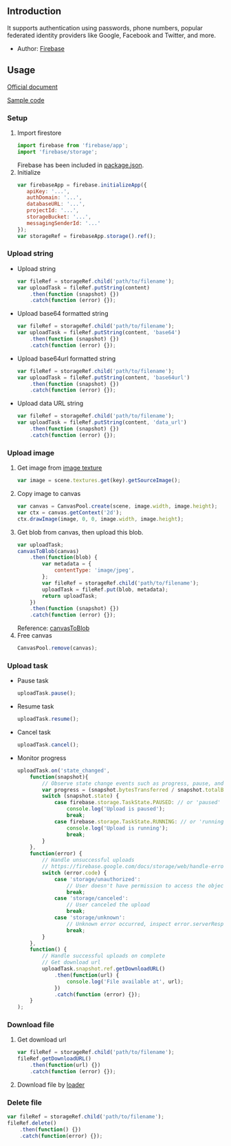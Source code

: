 ## Introduction

It supports authentication using passwords, phone numbers, popular federated identity providers like Google, Facebook and Twitter, and more.

- Author: [Firebase](https://firebase.google.com/)

## Usage

[Official document](https://firebase.google.com/docs/storage/web/start)

[Sample code](https://github.com/rexrainbow/phaser3-rex-notes/tree/master/examples/firebase-storage)

### Setup

1. Import firestore
    ```javascript
    import firebase from 'firebase/app';
    import 'firebase/storage';
    ```
    Firebase has been included in [package.json](https://github.com/rexrainbow/phaser3-rex-notes/blob/master/package.json).
1. Initialize
    ```javascript
    var firebaseApp = firebase.initializeApp({
       apiKey: '...',
       authDomain: '...',
       databaseURL: '...',
       projectId: '...',
       storageBucket: '...',
       messagingSenderId: '...'
    });
    var storageRef = firebaseApp.storage().ref();
    ```

### Upload string

- Upload string
    ```javascript
    var fileRef = storageRef.child('path/to/filename');
    var uploadTask = fileRef.putString(content)
        .then(function (snapshot) {})
        .catch(function (error) {});
    ```
- Upload base64 formatted string
    ```javascript
    var fileRef = storageRef.child('path/to/filename');
    var uploadTask = fileRef.putString(content, 'base64')
        .then(function (snapshot) {})
        .catch(function (error) {});
    ```
- Upload base64url formatted string
    ```javascript
    var fileRef = storageRef.child('path/to/filename');
    var uploadTask = fileRef.putString(content, 'base64url')
        .then(function (snapshot) {})
        .catch(function (error) {});
    ```
- Upload data URL string
    ```javascript
    var fileRef = storageRef.child('path/to/filename');
    var uploadTask = fileRef.putString(content, 'data_url')
        .then(function (snapshot) {})
        .catch(function (error) {});
    ```

### Upload image

1. Get image from [image texture](texture.md#image-texture)
    ```javascript
    var image = scene.textures.get(key).getSourceImage();
    ```
1. Copy image to canvas
   ```javascript
   var canvas = CanvasPool.create(scene, image.width, image.height);
   var ctx = canvas.getContext('2d');
   ctx.drawImage(image, 0, 0, image.width, image.height);
   ```
1. Get blob from canvas, then upload this blob.
    ```javascript
    var uploadTask;
    canvasToBlob(canvas)
        .then(function(blob) {
            var metadata = {
                contentType: 'image/jpeg',
            };        
            var fileRef = storageRef.child('path/to/filename');
            uploadTask = fileRef.put(blob, metadata);
            return uploadTask;
        })
        .then(function (snapshot) {})
        .catch(function (error) {});
    ```
    Reference: [canvasToBlob](https://github.com/nolanlawson/blob-util#canvastoblob)
1. Free canvas
   ```javascript
   CanvasPool.remove(canvas);
   ```

### Upload task

- Pause task
    ```javascript
    uploadTask.pause();
    ```
- Resume task
    ```javascript
    uploadTask.resume();
    ```
- Cancel task
    ```javascript
    uploadTask.cancel();
    ```
- Monitor progress
    ```javascript
    uploadTask.on('state_changed', 
        function(snapshot){
            // Observe state change events such as progress, pause, and resume
            var progress = (snapshot.bytesTransferred / snapshot.totalBytes) * 100;
            switch (snapshot.state) {
                case firebase.storage.TaskState.PAUSED: // or 'paused'
                    console.log('Upload is paused');
                    break;
                case firebase.storage.TaskState.RUNNING: // or 'running'
                    console.log('Upload is running');
                    break;
            }
        },
        function(error) {
            // Handle unsuccessful uploads
            // https://firebase.google.com/docs/storage/web/handle-errors
            switch (error.code) {
                case 'storage/unauthorized':
                    // User doesn't have permission to access the object
                    break;
                case 'storage/canceled':
                    // User canceled the upload
                    break;
                case 'storage/unknown':
                    // Unknown error occurred, inspect error.serverResponse
                    break;
            }
        },
        function() {
            // Handle successful uploads on complete
            // Get download url
            uploadTask.snapshot.ref.getDownloadURL()
                .then(function(url) {
                    console.log('File available at', url);
                })
                .catch(function (error) {});
        }
    );
    ```

### Download file

1. Get download url
    ```javascript
    var fileRef = storageRef.child('path/to/filename');
    fileRef.getDownloadURL()
        .then(function(url) {})
        .catch(function (error) {});
    ```
1. Download file by [loader](loader.md)

### Delete file

```javascript
var fileRef = storageRef.child('path/to/filename');
fileRef.delete()
    .then(function() {})
    .catch(function(error) {});
```